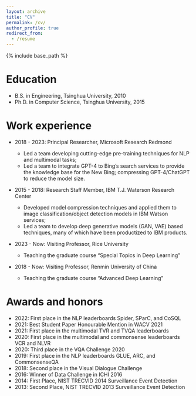 ```yaml
---
layout: archive
title: "CV"
permalink: /cv/
author_profile: true
redirect_from:
  - /resume
---
```


{% include base_path %}

Education
======
* B.S. in Engineering, Tsinghua University, 2010
* Ph.D. in Computer Science, Tsinghua University, 2015

Work experience
======
* 2018 - 2023: Principal Researcher, Microsoft Research Redmond
  * Led a team developing cutting-edge pre-training techniques for NLP and multimodal tasks;
  * Led a team to integrate GPT-4 to Bing’s search services to provide the knowledge base for the New Bing; compressing GPT-4/ChatGPT to reduce the model size.

* 2015 - 2018: Research Staff Member, IBM T.J. Waterson Research Center
  * Developed model compression techniques and applied them to image classification/object detection models in IBM Watson services;
  * Led a team to develop deep generative models (GAN, VAE) based techniques, many of which have been productized to IBM products.

* 2023 - Now: Visiting Professor, Rice University
  * Teaching the graduate course “Special Topics in Deep Learning”

* 2018 - Now: Visiting Professor, Renmin University of China
  * Teaching the graduate course “Advanced Deep Learning”
  
Awards and honors
======
* 2022: First place in the NLP leaderboards Spider, SParC, and CoSQL
* 2021: Best Student Paper Honourable Mention in WACV 2021
* 2021: First place in the multimodal TVR and TVQA leaderboards
* 2020: First place in the multimodal and commonsense leaderboards VCR and NLVR
* 2020: Third place in the VQA Challenge 2020
* 2019: First place in the NLP leaderboards GLUE, ARC, and CommonsenseQA
* 2018: Second place in the Visual Dialogue Challenge
* 2016: Winner of Data Challenge in ICHI 2016
* 2014: First Place, NIST TRECVID 2014 Surveillance Event Detection
* 2013: Second Place, NIST TRECVID 2013 Surveillance Event Detection
